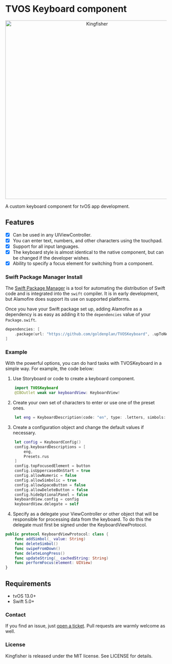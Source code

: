 # TVOS Keyboard component

<p align="center">
<img src="https://github.com/goldenplan/TVOSKeyboard/blob/master/images/tvos_keyboard.jpg?raw=true" alt="Kingfisher" title="TVOSKeyboard" width="557"/>
</p>

A custom keyboard component for tvOS app development.

## Features

- [x] Can be used in any UIViewController.
- [x] You can enter text, numbers, and other characters using the touchpad.
- [x] Support for all input languages.
- [x] The keyboard style is almost identical to the native component, but can be changed if the developer wishes.
- [x] Ability to specify a focus element for switching from a component.

### Swift Package Manager Install

The [Swift Package Manager](https://swift.org/package-manager/) is a tool for automating the distribution of Swift code and is integrated into the `swift` compiler. It is in early development, but Alamofire does support its use on supported platforms.

Once you have your Swift package set up, adding Alamofire as a dependency is as easy as adding it to the `dependencies` value of your `Package.swift`.

```swift
dependencies: [
    .package(url: "https://github.com/goldenplan/TVOSKeyboard", .upToNextMajor(from: "0.1.0"))
]
```

### Example

With the powerful options, you can do hard tasks with TVOSKeyboard in a simple way. For example, the code below:

1. Use Storyboard or code to create a keyboard component.

```swift
    import TVOSKeyboard
    @IBOutlet weak var keyboardView: KeyboardView!
```

2. Create your own set of characters to enter or use one of the preset ones.

```swift
    let eng = KeyboardDescription(code: "en", type: .letters, simbols: "abcdefghijklmnopqrstuvwxyz", label:     "abc", spaceName: "space")
```

3. Create a configuration object and change the default values if necessary.

```swift
    let config = KeyboardConfig()
    config.keyboardDescriptions = [
        eng,
        Presets.rus
    ]
    config.topFocusedElement = button
    config.isUppercasedOnStart = true
    config.allowNumeric = false
    config.allowSimbolic = true
    config.allowSpaceButton = false
    config.allowDeleteButton = false
    config.hideOptionalPanel = false
    keyboardView.config = config
    keyboardView.delegate = self
```

4. Specify as a delegate your ViewController or other object that will be responsible for processing data from the keyboard. To do this the delegate must first be signed under the KeyboardViewProtocol.

```swift
public protocol KeyboardViewProtocol: class {
    func addSimbol(_ value: String)
    func deleteSimbol()
    func swipeFromDown()
    func deleteLongPress()
    func updateString(_ cachedString: String)
    func performFocus(element: UIView)
}
```

## Requirements

- tvOS 13.0+
- Swift 5.0+

### Contact

If you find an issue, just [open a ticket](https://github.com/goldenplan/TVOSKeyboard/issues). Pull requests are warmly welcome as well.

### License

Kingfisher is released under the MIT license. See LICENSE for details.

